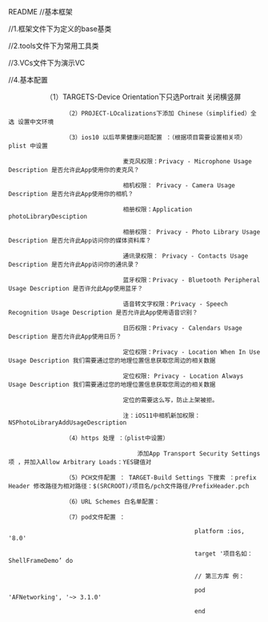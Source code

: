 README
//基本框架

//1.框架文件下为定义的base基类

//2.tools文件下为常用工具类

//3.VCs文件下为演示VC

//4.基本配置
>
                    （1）TARGETS-Device Orientation下只选Portrait 关闭横竖屏
                    
                    （2）PROJECT-LOcalizations下添加 Chinese（simplified）全选 设置中文环境
                    
                    （3）ios10 以后苹果健康问题配置 ：（根据项目需要设置相关项）plist 中设置
                    
                                    麦克风权限：Privacy - Microphone Usage Description 是否允许此App使用你的麦克风？
                                    
                                    相机权限： Privacy - Camera Usage Description 是否允许此App使用你的相机？
                                    
                                    相册权限：Application photoLibraryDesciption
                                    
                                    相册权限： Privacy - Photo Library Usage Description 是否允许此App访问你的媒体资料库？
                                    
                                    通讯录权限： Privacy - Contacts Usage Description 是否允许此App访问你的通讯录？
                                    
                                    蓝牙权限：Privacy - Bluetooth Peripheral Usage Description 是否许允此App使用蓝牙？
                                    
                                    语音转文字权限：Privacy - Speech Recognition Usage Description 是否允许此App使用语音识别？
                                    
                                    日历权限：Privacy - Calendars Usage Description 是否允许此App使用日历？
                                    
                                    定位权限：Privacy - Location When In Use Usage Description 我们需要通过您的地理位置信息获取您周边的相关数据
                                    
                                    定位权限: Privacy - Location Always Usage Description 我们需要通过您的地理位置信息获取您周边的相关数据
                                    
                                    定位的需要这么写，防止上架被拒。
                                    
                                    注：iOS11中相机新加权限：NSPhotoLibraryAddUsageDescription
                                    
                    （4）https 处理 ：（plist中设置）
                    
                                        添加App Transport Security Settings项 ，并加入Allow Arbitrary Loads：YES键值对
                                        
                    （5）PCH文件配置 ： TARGET-Build Settings 下搜索 ：prefix Header 修改路径为相对路径：$(SRCROOT)/项目名/pch文件路径/PrefixHeader.pch
                    
                    （6）URL Schemes 白名单配置：
                    
                    （7）pod文件配置 ：
                    
                                                        platform :ios, '8.0'
                                                        
                                                        target '项目名如：ShellFrameDemo’ do
                                                        
                                                        // 第三方库 例：
                                                        
                                                        pod 'AFNetworking', '~> 3.1.0'
                                                        
                                                        end
                            
                            
                            
                            
                            
                            
                            
                            
                            
                            
                            
                            
                            
                            
